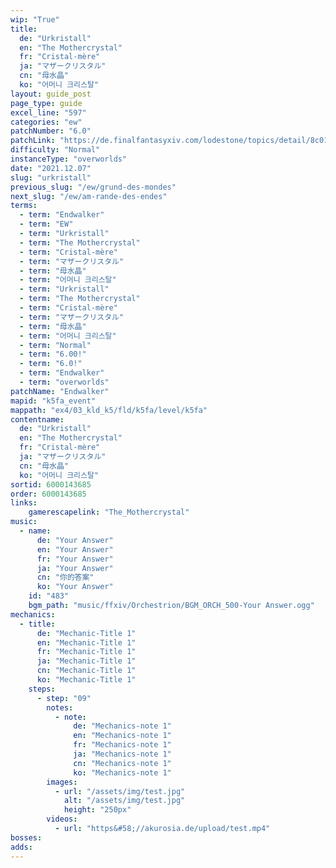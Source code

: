```yaml
---
wip: "True"
title:
  de: "Urkristall"
  en: "The Mothercrystal"
  fr: "Cristal-mère"
  ja: "マザークリスタル"
  cn: "母水晶"
  ko: "어머니 크리스탈"
layout: guide_post
page_type: guide
excel_line: "597"
categories: "ew"
patchNumber: "6.0"
patchLink: "https://de.finalfantasyxiv.com/lodestone/topics/detail/8c0146ce7f89035f0f27dcad1edcf30d3037fcf5"
difficulty: "Normal"
instanceType: "overworlds"
date: "2021.12.07"
slug: "urkristall"
previous_slug: "/ew/grund-des-mondes"
next_slug: "/ew/am-rande-des-endes"
terms:
  - term: "Endwalker"
  - term: "EW"
  - term: "Urkristall"
  - term: "The Mothercrystal"
  - term: "Cristal-mère"
  - term: "マザークリスタル"
  - term: "母水晶"
  - term: "어머니 크리스탈"
  - term: "Urkristall"
  - term: "The Mothercrystal"
  - term: "Cristal-mère"
  - term: "マザークリスタル"
  - term: "母水晶"
  - term: "어머니 크리스탈"
  - term: "Normal"
  - term: "6.00!"
  - term: "6.0!"
  - term: "Endwalker"
  - term: "overworlds"
patchName: "Endwalker"
mapid: "k5fa_event"
mappath: "ex4/03_kld_k5/fld/k5fa/level/k5fa"
contentname:
  de: "Urkristall"
  en: "The Mothercrystal"
  fr: "Cristal-mère"
  ja: "マザークリスタル"
  cn: "母水晶"
  ko: "어머니 크리스탈"
sortid: 6000143685
order: 6000143685
links:
    gamerescapelink: "The_Mothercrystal"
music:
  - name:
      de: "Your Answer"
      en: "Your Answer"
      fr: "Your Answer"
      ja: "Your Answer"
      cn: "你的答案"
      ko: "Your Answer"
    id: "483"
    bgm_path: "music/ffxiv/Orchestrion/BGM_ORCH_500-Your Answer.ogg"
mechanics:
  - title:
      de: "Mechanic-Title 1"
      en: "Mechanic-Title 1"
      fr: "Mechanic-Title 1"
      ja: "Mechanic-Title 1"
      cn: "Mechanic-Title 1"
      ko: "Mechanic-Title 1"
    steps:
      - step: "09"
        notes:
          - note:
              de: "Mechanics-note 1"
              en: "Mechanics-note 1"
              fr: "Mechanics-note 1"
              ja: "Mechanics-note 1"
              cn: "Mechanics-note 1"
              ko: "Mechanics-note 1"
        images:
          - url: "/assets/img/test.jpg"
            alt: "/assets/img/test.jpg"
            height: "250px"
        videos:
          - url: "https&#58;//akurosia.de/upload/test.mp4"
bosses:
adds:
---
```

